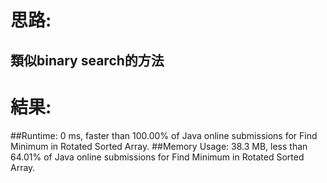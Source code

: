 # 思路: 
## 類似binary search的方法
# 結果:
##Runtime: 0 ms, faster than 100.00% of Java online submissions for Find Minimum in Rotated Sorted Array.
##Memory Usage: 38.3 MB, less than 64.01% of Java online submissions for Find Minimum in Rotated Sorted Array.